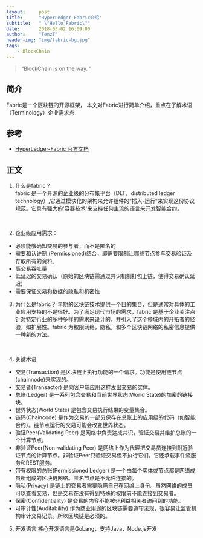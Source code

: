 ```yaml
---
layout:     post
title:      "HyperLedger-Fabric介绍"
subtitle:   " \"Hello Fabric\""
date:       2018-05-02 16:09:00
author:     "TenzT"
header-img: "img/fabric-bg.jpg"
tags:
    - BlockChain
---
```


> “BlockChain is on the way. ”


## 简介
Fabric是一个区块链的开源框架，
本文对Fabric进行简单介绍，重点在了解术语（Terminology）企业需求点

## 参考
- [HyperLedger-Fabric 官方文档](http://hyperledger-fabric.readthedocs.io/en/latest/index.html)


## 正文
1. 什么是fabric？  
fabric 是一个开源的企业级的分布帐平台（DLT，distributed ledger technology）,它通过模块化的架构来允许组件的“插入-运行”来实现这份协议规范。它具有强大的'容器技术'来支持任何主流的语言来开发智能合约。
<br>

2. 企业级应用需求：
- 必须能够确知交易的参与者，而不是匿名的
- 需要和认许制 (Permissioned)结合，即需要限制让哪些节点参与交易验证及存取所有的资料。
- 高交易吞吐量
- 低延迟的交易确认（原始的区块链需通过共识机制打包上链，使得交易确认延迟）
- 需要保证交易和数据的隐私和机密性

3. 为什么是fabric？
早期的区块链技术提供一个目的集合，但是通常对具体的工业应用支持的不是很好。为了满足现代市场的需求，fabric 是基于企业关注点针对特定行业的多种多样的需求来设计的，并引入了这个领域内的开拓者的经验，如扩展性。fabric 为权限网络，隐私，和多个区块链网络的私密信息提供一种新的方法。
<br>


4. 关键术语
- 交易(Transaction) 是区块链上执行功能的一个请求。功能是使用链节点(chainnode)来实现的。
- 交易者(Transactor) 是向客户端应用这样发出交易的实体。
- 总账(Ledger) 是一系列包含交易和当前世界状态(World State)的加密的链接块。
- 世界状态(World State) 是包含交易执行结果的变量集合。
- 链码(Chaincode) 是作为交易的一部分保存在总账上的应用级的代码（如智能合约）。链节点运行的交易可能会改变世界状态。
- 验证Peer(Validating Peer) 是网络中负责达成共识，验证交易并维护总账的一个计算节点。
- 非验证Peer(Non-validating Peer) 是网络上作为代理把交易员连接到附近验证节点的计算节点。非验证Peer只验证交易但不执行它们。它还承载事件流服务和REST服务。
- 带有权限的总账(Permissioned Ledger) 是一个由每个实体或节点都是网络成员所组成的区块链网络。匿名节点是不允许连接的。
- 隐私(Privacy) 是链上的交易者需要隐瞒自己在网络上身份。虽然网络的成员可以查看交易，但是交易在没有得到特殊的权限前不能连接到交易者。
- 保密(Confidentiality) 是交易的内容不能被非利益相关者访问到的功能。
- 可审计性(Auditability) 作为商业用途的区块链需要遵守法规，很容易让监管机构审计交易记录。所以区块链是必须的。

5. 开发语言
核心开发语言是GoLang，支持Java，Node.js开发
